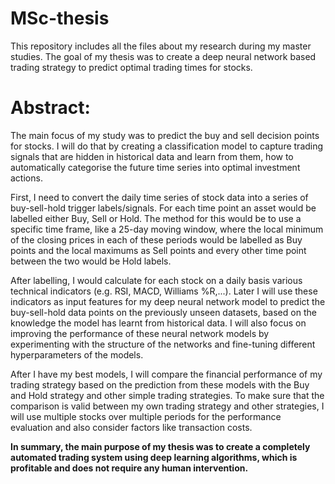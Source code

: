 # MSc-thesis

This repository includes all the files about my research during my master studies. The goal of my thesis was to create a deep neural network based trading strategy to predict optimal trading times for stocks.

# Abstract:
The main focus of my study was to predict the buy and sell decision points for stocks. I will do that by creating a classification model to capture trading signals that are hidden in historical data and learn from them, how to automatically categorise the future time series into optimal investment actions.

First, I need to convert the daily time series of stock data into a series of buy-sell-hold trigger labels/signals. For each time point an asset would be labelled either Buy, Sell or Hold. The method for this would be to use a specific time frame, like a 25-day moving window, where the local minimum of the closing prices in each of these periods would be labelled as Buy points and the local maximums as Sell points and every other time point between the two would be Hold labels.

After labelling, I would calculate for each stock on a daily basis various technical indicators (e.g. RSI, MACD, Williams \%R,...). Later I will use these indicators as input features for my deep neural network model to predict the buy-sell-hold data points on the previously unseen datasets, based on the knowledge the model has learnt from historical data. I will also focus on improving the performance of these neural network models by experimenting with the structure of the networks and fine-tuning different hyperparameters of the models.

After I have my best models, I will compare the financial performance of my trading strategy based on the prediction from these models with the Buy and Hold strategy and other simple trading strategies. To make sure that the comparison is valid between my own trading strategy and other strategies, I will use multiple stocks over multiple periods for the performance evaluation and also consider factors like transaction costs.

**In summary, the main purpose of my thesis was to create a completely automated trading system using deep learning algorithms, which is profitable and does not require any human intervention.**
